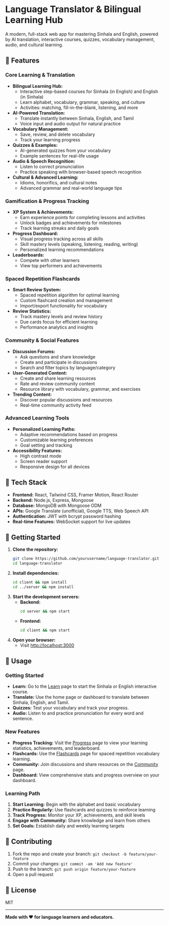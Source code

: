 # Language Translator & Bilingual Learning Hub

A modern, full-stack web app for mastering Sinhala and English, powered by AI translation, interactive courses, quizzes, vocabulary management, audio, and cultural learning.

## 🌟 Features

### Core Learning & Translation
- **Bilingual Learning Hub:**
  - Interactive step-based courses for Sinhala (in English) and English (in Sinhala)
  - Learn alphabet, vocabulary, grammar, speaking, and culture
  - Activities: matching, fill-in-the-blank, listening, and more
- **AI-Powered Translation:**
  - Translate instantly between Sinhala, English, and Tamil
  - Voice input and audio output for natural practice
- **Vocabulary Management:**
  - Save, review, and delete vocabulary
  - Track your learning progress
- **Quizzes & Examples:**
  - AI-generated quizzes from your vocabulary
  - Example sentences for real-life usage
- **Audio & Speech Recognition:**
  - Listen to correct pronunciation
  - Practice speaking with browser-based speech recognition
- **Cultural & Advanced Learning:**
  - Idioms, honorifics, and cultural notes
  - Advanced grammar and real-world language tips

### Gamification & Progress Tracking
- **XP System & Achievements:**
  - Earn experience points for completing lessons and activities
  - Unlock badges and achievements for milestones
  - Track learning streaks and daily goals
- **Progress Dashboard:**
  - Visual progress tracking across all skills
  - Skill mastery levels (speaking, listening, reading, writing)
  - Personalized learning recommendations
- **Leaderboards:**
  - Compete with other learners
  - View top performers and achievements

### Spaced Repetition Flashcards
- **Smart Review System:**
  - Spaced repetition algorithm for optimal learning
  - Custom flashcard creation and management
  - Import/export functionality for vocabulary
- **Review Statistics:**
  - Track mastery levels and review history
  - Due cards focus for efficient learning
  - Performance analytics and insights

### Community & Social Features
- **Discussion Forums:**
  - Ask questions and share knowledge
  - Create and participate in discussions
  - Search and filter topics by language/category
- **User-Generated Content:**
  - Create and share learning resources
  - Rate and review community content
  - Resource library with vocabulary, grammar, and exercises
- **Trending Content:**
  - Discover popular discussions and resources
  - Real-time community activity feed

### Advanced Learning Tools
- **Personalized Learning Paths:**
  - Adaptive recommendations based on progress
  - Customizable learning preferences
  - Goal setting and tracking
- **Accessibility Features:**
  - High contrast mode
  - Screen reader support
  - Responsive design for all devices

## 🚀 Tech Stack
- **Frontend:** React, Tailwind CSS, Framer Motion, React Router
- **Backend:** Node.js, Express, Mongoose
- **Database:** MongoDB with Mongoose ODM
- **APIs:** Google Translate (unofficial), Google TTS, Web Speech API
- **Authentication:** JWT with bcrypt password hashing
- **Real-time Features:** WebSocket support for live updates

## 🏁 Getting Started

1. **Clone the repository:**
   ```bash
   git clone https://github.com/yourusername/language-translator.git
   cd language-translator
   ```
2. **Install dependencies:**
   ```bash
   cd client && npm install
   cd ../server && npm install
   ```
3. **Start the development servers:**
   - **Backend:**
     ```bash
     cd server && npm start
     ```
   - **Frontend:**
     ```bash
     cd client && npm start
     ```
4. **Open your browser:**
   - Visit [http://localhost:3000](http://localhost:3000)

## 🧭 Usage

### Getting Started
- **Learn:** Go to the [Learn](/learn) page to start the Sinhala or English interactive course.
- **Translate:** Use the home page or dashboard to translate between Sinhala, English, and Tamil.
- **Quizzes:** Test your vocabulary and track your progress.
- **Audio:** Listen to and practice pronunciation for every word and sentence.

### New Features
- **Progress Tracking:** Visit the [Progress](/progress) page to view your learning statistics, achievements, and leaderboard.
- **Flashcards:** Use the [Flashcards](/flashcards) page for spaced repetition vocabulary learning.
- **Community:** Join discussions and share resources on the [Community](/community) page.
- **Dashboard:** View comprehensive stats and progress overview on your dashboard.

### Learning Path
1. **Start Learning:** Begin with the alphabet and basic vocabulary
2. **Practice Regularly:** Use flashcards and quizzes to reinforce learning
3. **Track Progress:** Monitor your XP, achievements, and skill levels
4. **Engage with Community:** Share knowledge and learn from others
5. **Set Goals:** Establish daily and weekly learning targets

## 🤝 Contributing
1. Fork the repo and create your branch: `git checkout -b feature/your-feature`
2. Commit your changes: `git commit -am 'Add new feature'`
3. Push to the branch: `git push origin feature/your-feature`
4. Open a pull request

## 📄 License
MIT

---

**Made with ❤️ for language learners and educators.** 